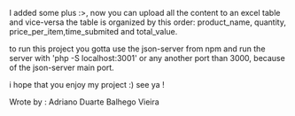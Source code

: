 I added some plus :>, now you can upload all the content to an excel table and vice-versa
the table is organized by this order: product_name, quantity, price_per_item,time_submited and total_value.

to run this project you gotta use the json-server from npm and run the server with 'php -S localhost:3001'
or any another port than 3000, because of the json-server main port.

i hope that you enjoy my project :)
see ya !

Wrote by : Adriano Duarte Balhego Vieira